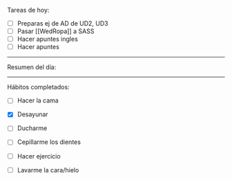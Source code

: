 Tareas de hoy:
- [ ] Preparas ej de AD de UD2, UD3
- [ ] Pasar [[WedRopa]] a SASS
- [ ] Hacer apuntes ingles 
- [ ] Hacer apuntes 

---
Resumen del día:


---
Hábitos completados:
- [ ] Hacer la cama
- [x] Desayunar
- [ ] Ducharme
- [ ] Cepillarme los dientes
- [ ] Hacer ejercicio
- [ ] Lavarme la cara/hielo


